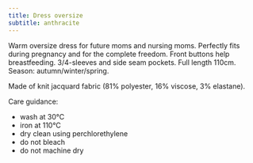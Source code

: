 ```yaml
---
title: Dress oversize
subtitle: anthracite
---
```


Warm oversize dress for future moms and nursing moms. Perfectly fits during pregnancy and for the complete freedom. Front buttons help breastfeeding. 3/4-sleeves and side seam pockets. Full length 110cm. Season: autumn/winter/spring.

Made of knit jacquard fabric (81% polyester, 16% viscose, 3% elastane).

Care guidance:

- wash at 30°C
- iron at 110°C
- dry clean using perchlorethylene
- do not bleach
- do not machine dry
